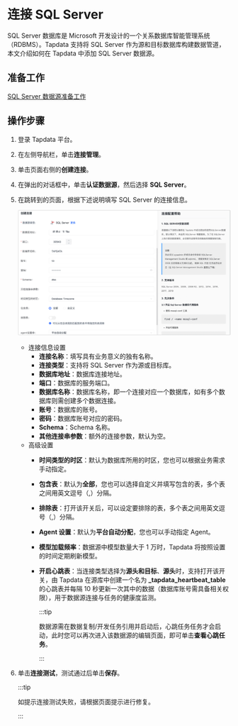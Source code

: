 # 连接 SQL Server

SQL Server 数据库是 Microsoft 开发设计的一个关系数据库智能管理系统（RDBMS）。Tapdata 支持将 SQL Server 作为源和目标数据库构建数据管道，本文介绍如何在 Tapdata 中添加 SQL Server 数据源。

## 准备工作

[SQL Server 数据源准备工作](../../../prerequisites/certified/sqlserver.md)

## 操作步骤

1. 登录 Tapdata 平台。

2. 在左侧导航栏，单击**连接管理**。

3. 单击页面右侧的**创建连接**。

4. 在弹出的对话框中，单击**认证数据源**，然后选择 **SQL Server**。

5. 在跳转到的页面，根据下述说明填写 SQL Server 的连接信息。

   ![SQL Server 连接示例](../../../images/sqlserver_connection.png)

   * 连接信息设置
     * **连接名称**：填写具有业务意义的独有名称。
     * **连接类型**：支持将 SQL Server 作为源或目标库。
     * **数据库地址**：数据库连接地址。
     * **端口**：数据库的服务端口。
     * **数据库名称**：数据库名称，即一个连接对应一个数据库，如有多个数据库则需创建多个数据连接。
     * **账号**：数据库的账号。
     * **密码**：数据库账号对应的密码。
     * **Schema**：Schema 名称。
     * **其他连接串参数**：额外的连接参数，默认为空。
   * 高级设置
     * **时间类型的时区**：默认为数据库所用的时区，您也可以根据业务需求手动指定。
     * **包含表**：默认为**全部**，您也可以选择自定义并填写包含的表，多个表之间用英文逗号（,）分隔。
     * **排除表**：打开该开关后，可以设定要排除的表，多个表之间用英文逗号（,）分隔。
     * **Agent 设置**：默认为**平台自动分配**，您也可以手动指定 Agent。
     * **模型加载频率**：数据源中模型数量大于 1 万时，Tapdata 将按照设置的时间定期刷新模型。
     * **开启心跳表**：当连接类型选择为**源头和目标**、**源头**时，支持打开该开关，由 Tapdata 在源库中创建一个名为 **_tapdata_heartbeat_table** 的心跳表并每隔 10 秒更新一次其中的数据（数据库账号需具备相关权限），用于数据源连接与任务的健康度监测。
     
       :::tip
     
       数据源需在数据复制/开发任务引用并启动后，心跳任务任务才会启动，此时您可以再次进入该数据源的编辑页面，即可单击**查看心跳任务**。
     
       :::

6. 单击**连接测试**，测试通过后单击**保存**。

   :::tip

   如提示连接测试失败，请根据页面提示进行修复。

   :::